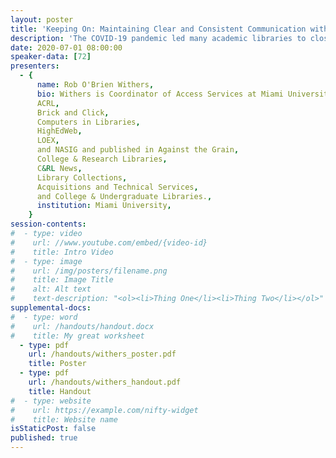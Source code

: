 ```yaml
---
layout: poster
title: 'Keeping On: Maintaining Clear and Consistent Communication with Staff during a COVID-19 Work From Home Situation'
description: 'The COVID-19 pandemic led many academic libraries to close for several months in Spring and Summer 2020. This case study will share the experiences of one institution in maintaining contact with staff on Work from Home status as they worked independently to complete work assignments; in some cases, when employees’ primary work involved public service, the work assignments were not a part of their daily routine prior to the Work-from-Home status.<br/><br/>This session will share experiences in monitoring workflow, answering questions, maintaining morale and a sense of community among employees working in isolation, and sharing information about the resumption of in-person library services, including curbside pickup and eventual reopening of library facilities. NOTE: In Fall 2019, this institution plans to separate staff into two separate schedules, each of which will work alternating work-from-home and in-person shifts, in order to minimize physical contact and the risk of COVID-19.'
date: 2020-07-01 08:00:00
speaker-data: [72]
presenters:
  - {
      name: Rob O'Brien Withers,
      bio: Withers is Coordinator of Access Services at Miami University. He has presented at conferences including the Access Services Conference,
      ACRL,
      Brick and Click,
      Computers in Libraries,
      HighEdWeb,
      LOEX,
      and NASIG and published in Against the Grain,
      College & Research Libraries,
      C&RL News,
      Library Collections,
      Acquisitions and Technical Services,
      and College & Undergraduate Libraries.,
      institution: Miami University,
    }
session-contents:
#  - type: video
#    url: //www.youtube.com/embed/{video-id}
#    title: Intro Video
#  - type: image
#    url: /img/posters/filename.png
#    title: Image Title
#    alt: Alt text
#    text-description: "<ol><li>Thing One</li><li>Thing Two</li></ol>"
supplemental-docs:
#  - type: word
#    url: /handouts/handout.docx
#    title: My great worksheet
  - type: pdf
    url: /handouts/withers_poster.pdf
    title: Poster
  - type: pdf
    url: /handouts/withers_handout.pdf
    title: Handout
#  - type: website
#    url: https://example.com/nifty-widget
#    title: Website name
isStaticPost: false
published: true
---
```

